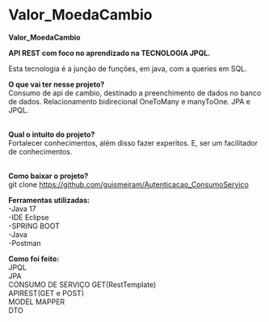 # Valor_MoedaCambio
<b>Valor_MoedaCambio</b>

<b>API REST com foco no aprendizado na TECNOLOGIA JPQL.</b><br>

Esta tecnologia é a junção de funções, em java, com a queries em SQL.<br>

<b>O que vai ter nesse projeto?</b><br>
Consumo de api de cambio, destinado a preenchimento de dados no banco de dados. Relacionamento bidirecional OneToMany e manyToOne. JPA e JPQL.<br><br>

<b>Qual o intuito do projeto?</b><br>
Fortalecer conhecimentos, além disso fazer experitos. E, ser um facilitador de conhecimentos.<br><br>

<b>Como baixar o projeto?</b><br>
git clone https://github.com/guismeiram/Autenticacao_ConsumoServico

<b>Ferramentas utilizadas:</b><br>
-Java 17<br>
-IDE Eclipse<br>
-SPRING BOOT<br>
-Java<br>
-Postman

<b>Como foi feito:</b><br>
JPQL<br>
JPA<br>
CONSUMO DE SERVIÇO GET(RestTemplate)<br>
APIREST(GET e POST)<br>
MODEL MAPPER<br>
DTO<br>
